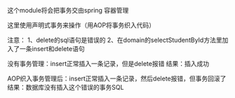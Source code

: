 这个module将会把事务交由spring 容器管理

这里使用声明式事务来操作（用AOP将事务织入代码）


注意：
1、delete的sql语句是错误的
2、在domain的selectStudentById方法里加入了一条insert和delete语句

没有事务管理：insert正常插入一条记录，但是delete报错
结果：插入成功

AOP织入事务管理后：insert正常插入一条记录，然后delete报错，但事务回滚了
结果：数据库没有插入这个错误的事务SQL